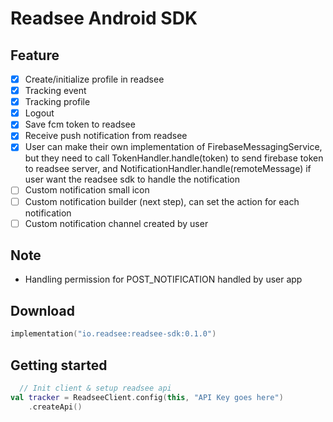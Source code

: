 # Readsee Android SDK



## Feature

*   [x] Create/initialize profile in readsee
*   [x] Tracking event
*   [x] Tracking profile
*   [x] Logout
*   [x] Save fcm token to readsee
*   [x] Receive push notification from readsee
*   [x] User can make their own implementation of FirebaseMessagingService, but they need to call TokenHandler.handle(token) to send firebase token to readsee server, and NotificationHandler.handle(remoteMessage) if user want the readsee sdk to handle the notification
*   [ ] Custom notification small icon
*   [ ] Custom notification builder (next step), can set the action for each notification
*   [ ] Custom notification channel created by user

## Note

*   Handling permission for POST\_NOTIFICATION handled by user app

Download
--------

```kotlin
implementation("io.readsee:readsee-sdk:0.1.0")
```

## Getting started

```kotlin
  // Init client & setup readsee api
val tracker = ReadseeClient.config(this, "API Key goes here")
    .createApi()

```
